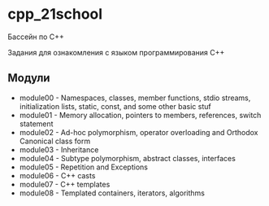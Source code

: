 # cpp_21school

Бассейн по С++

Задания для ознакомления с языком программирования С++

## Модули

- module00 - Namespaces, classes, member functions, stdio streams, initialization lists, static, const, and some other basic stuf
- module01 - Memory allocation, pointers to members, references, switch statement
- module02 - Ad-hoc polymorphism, operator overloading and Orthodox Canonical class form
- module03 - Inheritance
- module04 - Subtype polymorphism, abstract classes, interfaces
- module05 - Repetition and Exceptions
- module06 - C++ casts
- module07 - C++ templates
- module08 - Templated containers, iterators, algorithms
